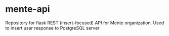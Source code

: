 # mente-api
Repository for flask REST (insert-focused) API for Mente organization. Used to insert user response to PostgreSQL server
